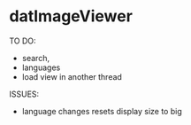 # datImageViewer
TO DO:
- search,
- languages
- load view in another thread

ISSUES:
- language changes resets display size to big
